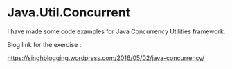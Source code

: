 # Java.Util.Concurrent

I have made some code examples for Java Concurrency Utilities framework.

Blog link for the  exercise :

https://singhblogging.wordpress.com/2016/05/02/java-concurrency/
